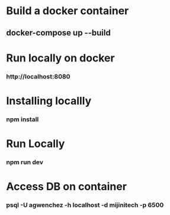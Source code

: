 

# Build a docker container
## docker-compose up --build

# Run locally on docker
### http://localhost:8080

# Installing locallly
### npm install

# Run Locally
### npm run dev

# Access DB on container
### psql -U agwenchez -h localhost -d mijinitech -p 6500



